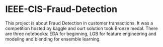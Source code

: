 # IEEE-CIS-Fraud-Detection
This project is about Fraud Detection in customer transactions. It was a competition hosted by kaggle and ourt solution took Bronze medal.
There are three notebooks: EDA for beginning, LGB for feature engineering and modeling and blending for ensemble learning.
